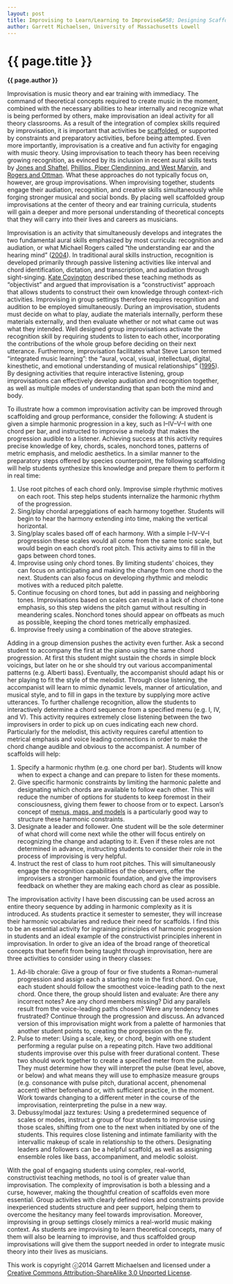 ```yaml
---
layout: post
title: Improvising to Learn/Learning to Improvise&#58; Designing Scaffolded Group Improvisations for the Music Theory Classroom
author: Garrett Michaelsen, University of Massachusetts Lowell
---
```


{{ page.title }}
================
**{{ page.author }}**

Improvisation is music theory and ear training with immediacy. The command of theoretical concepts required to create music in the moment, combined with the necessary abilities to hear internally and recognize what is being performed by others, make improvisation an ideal activity for all theory classrooms. As a result of the integration of complex skills required by improvisation, it is important that activities be [scaffolded](http://www.google.com/url?q=http%3A%2F%2Fedglossary.org%2Fscaffolding%2F&sa=D&sntz=1&usg=AFQjCNFhygc_gYVWvLQZyhXAst2IFkEsZw), or supported by constraints and preparatory activities, before being attempted. Even more importantly, improvisation is a creative and fun activity for engaging with music theory. Using improvisation to teach theory has been receiving growing recognition, as evinced by its inclusion in recent aural skills texts by [Jones and Shaftel](http://www.google.com/url?q=http%3A%2F%2Fglobal.oup.com%2Fushe%2Fproduct%2Faural-skills-in-context-9780199943821%3Bjsessionid%3D52027A79181D2B88AD8CDF2ACBF65478%3Fcc%3Dus%26lang%3Den%26&sa=D&sntz=1&usg=AFQjCNHFJQMrKJtiRluDnVuFVBSanhpShg), [Phillips, Piper Clendinning, and West Marvin](http://www.google.com/url?q=http%3A%2F%2Fbooks.wwnorton.com%2Fbooks%2FMusic%2FMusic_Theory%2FEar_Training___Sight_Singing%2F978-0-393-93094-8%2F&sa=D&sntz=1&usg=AFQjCNH0859mIx4ArxARAki2b-EJm7F_Aw), and [Rogers and Ottman](http://www.google.com/url?q=http%3A%2F%2Fwww.pearsonhighered.com%2Feducator%2Fproduct%2FMusic-for-Sight-Singing-9E%2F9780205938339.page&sa=D&sntz=1&usg=AFQjCNEI30kIYEdYJQbDSIWZ8-pRIcm2WQ). What these approaches do not typically focus on, however, are group improvisations. When improvising together, students engage their audiation, recognition, and creative skills simultaneously while forging stronger musical and social bonds. By placing well scaffolded group improvisations at the center of theory and ear training curricula, students will gain a deeper and more personal understanding of theoretical concepts that they will carry into their lives and careers as musicians.

Improvisation is an activity that simultaneously develops and integrates the two fundamental aural skills emphasized by most curricula: recognition and audiation, or what Michael Rogers called “the understanding ear and the hearing mind” ([2004](https://www.google.com/url?q=https%3A%2F%2Fopenlibrary.org%2Fworks%2FOL5595277W%2FTeaching_approaches_in_music_theory&sa=D&sntz=1&usg=AFQjCNHY4bNrS1y8uxSr-hFMBtzgJOxmRw)). In traditional aural skills instruction, recognition is developed primarily through passive listening activities like interval and chord identification, dictation, and transcription, and audiation through sight-singing. [Kate Covington](http://www.google.com/url?q=http%3A%2F%2Fsymposium.music.org%2Findex.php%3Foption%3Dcom_k2%26view%3Ditem%26id%3D2135%3Aimprovisation-in-the-aural-curriculum-an-imperative%26Itemid%3D146&sa=D&sntz=1&usg=AFQjCNFqX3o5flcNVgGknXVs39JBwoNmPQ) described these teaching methods as “objectivist” and argued that improvisation is a “constructivist” approach that allows students to construct their own knowledge through context-rich activities. Improvising in group settings therefore requires recognition and audition to be employed simultaneously. During an improvisation, students must decide on what to play, audiate the materials internally, perform these materials externally, and then evaluate whether or not what came out was what they intended. Well designed group improvisations activate the recognition skill by requiring students to listen to each other, incorporating the contributions of the whole group before deciding on their next utterance. Furthermore, improvisation facilitates what Steve Larson termed “integrated music learning”: the “aural, vocal, visual, intellectual, digital, kinesthetic, and emotional understanding of musical relationships” ([1995](http://www.google.com/url?q=http%3A%2F%2Fsymposium.music.org%2Findex.php%3Foption%3Dcom_k2%26view%3Ditem%26id%3D2116%3Aintegrated-music-learning-and-improvisation-teaching-musicianship-and-theory-through-menus-maps-and-models%26Itemid%3D146&sa=D&sntz=1&usg=AFQjCNGuPm3CjQWC0z6SWAMG1vDU1fWGVw)). By designing activities that require interactive listening, group improvisations can effectively develop audiation and recognition together, as well as multiple modes of understanding that span both the mind and body.

To illustrate how a common improvisation activity can be improved through scaffolding and group performance, consider the following: A student is given a simple harmonic progression in a key, such as I–IV–V–I with one chord per bar, and instructed to improvise a melody that makes the progression audible to a listener. Achieving success at this activity requires precise knowledge of key, chords, scales, nonchord tones, patterns of metric emphasis, and melodic aesthetics. In a similar manner to the preparatory steps offered by species counterpoint, the following scaffolding will help students synthesize this knowledge and prepare them to perform it in real time:

1.  Use root pitches of each chord only. Improvise simple rhythmic motives on each root. This step helps students internalize the harmonic rhythm of the progression.
2.  Sing/play chordal arpeggiations of each harmony together. Students will begin to hear the harmony extending into time, making the vertical horizontal.
3.  Sing/play scales based off of each harmony. With a simple I–IV–V–I progression these scales would all come from the same tonic scale, but would begin on each chord’s root pitch. This activity aims to fill in the gaps between chord tones.
4.  Improvise using only chord tones. By limiting students’ choices, they can focus on anticipating and making the change from one chord to the next. Students can also focus on developing rhythmic and melodic motives with a reduced pitch palette.
5.  Continue focusing on chord tones, but add in passing and neighboring tones. Improvisations based on scales can result in a lack of chord-tone emphasis, so this step widens the pitch gamut without resulting in meandering scales. Nonchord tones should appear on offbeats as much as possible, keeping the chord tones metrically emphasized.
6.  Improvise freely using a combination of the above strategies.

Adding in a group dimension pushes the activity even further. Ask a second student to accompany the first at the piano using the same chord progression. At first this student might sustain the chords in simple block voicings, but later on he or she should try out various accompanimental patterns (e.g. Alberti bass). Eventually, the accompanist should adapt his or her playing to fit the style of the melodist. Through close listening, the accompanist will learn to mimic dynamic levels, manner of articulation, and musical style, and to fill in gaps in the texture by supplying more active utterances. To further challenge recognition, allow the students to interactively determine a chord sequence from a specified menu (e.g. I, IV, and V). This activity requires extremely close listening between the two improvisers in order to pick up on cues indicating each new chord. Particularly for the melodist, this activity requires careful attention to metrical emphasis and voice leading connections in order to make the chord change audible and obvious to the accompanist. A number of scaffolds will help:

1.  Specify a harmonic rhythm (e.g. one chord per bar). Students will know when to expect a change and can prepare to listen for these moments.
2.  Give specific harmonic constraints by limiting the harmonic palette and designating which chords are available to follow each other. This will reduce the number of options for students to keep foremost in their consciousness, giving them fewer to choose from or to expect. Larson’s concept of [menus, maps, and models](http://www.google.com/url?q=http%3A%2F%2Fsymposium.music.org%2Findex.php%3Foption%3Dcom_k2%26view%3Ditem%26id%3D2116%3Aintegrated-music-learning-and-improvisation-teaching-musicianship-and-theory-through-menus-maps-and-models%26Itemid%3D146&sa=D&sntz=1&usg=AFQjCNGuPm3CjQWC0z6SWAMG1vDU1fWGVw) is a particularly good way to structure these harmonic constraints.
3.  Designate a leader and follower. One student will be the sole determiner of what chord will come next while the other will focus entirely on recognizing the change and adapting to it. Even if these roles are not determined in advance, instructing students to consider their role in the process of improvising is very helpful.
4.  Instruct the rest of class to hum root pitches. This will simultaneously engage the recognition capabilities of the observers, offer the improvisers a stronger harmonic foundation, and give the improvisers feedback on whether they are making each chord as clear as possible.

The improvisation activity I have been discussing can be used across an entire theory sequence by adding in harmonic complexity as it is introduced. As students practice it semester to semester, they will increase their harmonic vocabularies and reduce their need for scaffolds. I find this to be an essential activity for ingraining principles of harmonic progression in students and an ideal example of the constructivist principles inherent in improvisation. In order to give an idea of the broad range of theoretical concepts that benefit from being taught through improvisation, here are three activities to consider using in theory classes:

1.  Ad-lib chorale: Give a group of four or five students a Roman-numeral progression and assign each a starting note in the first chord. On cue, each student should follow the smoothest voice-leading path to the next chord. Once there, the group should listen and evaluate: Are there any incorrect notes? Are any chord members missing? Did any parallels result from the voice-leading paths chosen? Were any tendency tones frustrated? Continue through the progression and discuss. An advanced version of this improvisation might work from a palette of harmonies that another student points to, creating the progression on the fly.
2.  Pulse to meter: Using a scale, key, or chord, begin with one student performing a regular pulse on a repeating pitch. Have two additional students improvise over this pulse with freer durational content. These two should work together to create a specified meter from the pulse. They must determine how they will interpret the pulse (beat level, above, or below) and what means they will use to emphasize measure groups (e.g. consonance with pulse pitch, durational accent, phenomenal accent) either beforehand or, with sufficient practice, in the moment. Work towards changing to a different meter in the course of the improvisation, reinterpreting the pulse in a new way.
3.  Debussy/modal jazz textures: Using a predetermined sequence of scales or modes, instruct a group of four students to improvise using those scales, shifting from one to the next when initiated by one of the students. This requires close listening and intimate familiarity with the intervallic makeup of scale in relationship to the others. Designating leaders and followers can be a helpful scaffold, as well as assigning ensemble roles like bass, accompaniment, and melodic soloist.

With the goal of engaging students using complex, real-world, constructivist teaching methods, no tool is of greater value than improvisation. The complexity of improvisation is both a blessing and a curse, however, making the thoughtful creation of scaffolds even more essential. Group activities with clearly defined roles and constraints provide inexperienced students structure and peer support, helping them to overcome the hesitancy many feel towards improvisation. Moreover, improvising in group settings closely mimics a real-world music making context. As students are improvising to learn theoretical concepts, many of them will also be learning to improvise, and thus scaffolded group improvisations will give them the support needed in order to integrate music theory into their lives as musicians.

This work is copyright ⓒ2014 Garrett Michaelsen and licensed under a [Creative Commons Attribution-ShareAlike 3.0 Unported License](http://www.google.com/url?q=http%3A%2F%2Fcreativecommons.org%2Flicenses%2Fby-sa%2F3.0%2F&sa=D&sntz=1&usg=AFQjCNG4j2oPozXv2_VqmmLiVAToFtwKdA).

